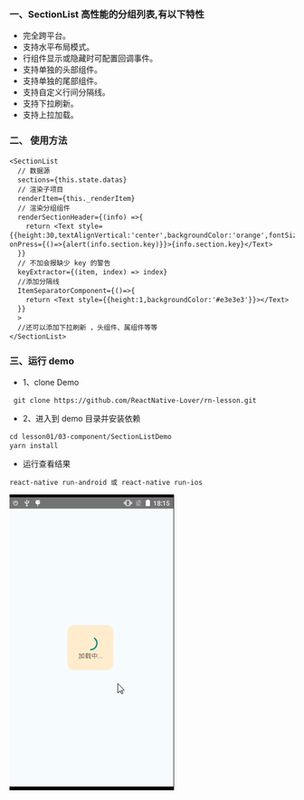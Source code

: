 ### 一、SectionList 高性能的分组列表,有以下特性

* 完全跨平台。
* 支持水平布局模式。
* 行组件显示或隐藏时可配置回调事件。
* 支持单独的头部组件。
* 支持单独的尾部组件。
* 支持自定义行间分隔线。
* 支持下拉刷新。
* 支持上拉加载。


### 二、 使用方法

```
<SectionList
  // 数据源
  sections={this.state.datas}
  // 渲染子项目
  renderItem={this._renderItem}
  // 渲染分组组件
  renderSectionHeader={(info) =>{
    return <Text style={{height:30,textAlignVertical:'center',backgroundColor:'orange',fontSize:16,paddingLeft:7}} onPress={()=>{alert(info.section.key)}}>{info.section.key}</Text>
  }}
  // 不加会报缺少 key 的警告
  keyExtractor={(item, index) => index}
  //添加分隔线
  ItemSeparatorComponent={()=>{
    return <Text style={{height:1,backgroundColor:'#e3e3e3'}}></Text>
  }}
  >
  //还可以添加下拉刷新 ，头组件、属组件等等
</SectionList>
```

### 三、运行 demo

* 1、clone Demo

```
 git clone https://github.com/ReactNative-Lover/rn-lesson.git
```

* 2、进入到 demo 目录并安装依赖

```
cd lesson01/03-component/SectionListDemo
yarn install
```

* 运行查看结果

```
react-native run-android 或 react-native run-ios
```

![sectionlist](./screenshot/sectionlist.gif)
